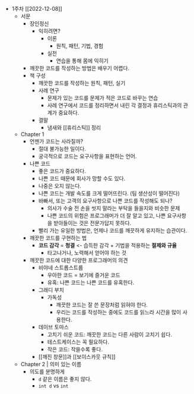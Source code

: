 - 1주차  [[2022-12-08]]
	- 서문
		- 장인정신
			- 익히려면?
				- 이론
					- 원칙, 패턴, 기법, 경험
				- 실전
					- 연습을 통해 몸에 익히기
		- 깨끗한 코드를 작성하는 방법은 배우기 어렵다.
		- 책 구성
			- 깨끗한 코드를 작성하는 원칙, 패턴, 실기
			- 사례 연구
				- 문제가 있는 코드를 문제가 적은 코드로 바꾸는 연습
				- 사례 연구에서 코드를 정리하면서 내린 각 결정과 휴리스틱과의 관계가 중요하다.
			- 결말
				- 냄새와 [[휴리스틱]] 정리
	- Chapter 1
		- 언젠가 코드는 사라질까?
			- 절대 불가능한 일이다.
			- 궁극적으로 코드는 요구사항을 표현하는 언어.
		- 나쁜 코드
			- 좋은 코드가 중요하다.
			- 나쁜 코드 때문에 회사가 망할 수도 있다.
			- 나중은 오지 않는다.
			- 나쁜 코드는 개발 속도를 크게 떨어뜨린다. (팀 생산성이 떨어진다)
			- 바빠서, 또는 고객의 요구사항으로 나쁜 코드를 작성해도 되나?
				- 의사가 수술 전 손을 씻지 말라는 부탁을 들을지와 비슷한 문제
				- 나쁜 코드의 위험은 프로그래머가 더 잘 알고 있고, 나쁜 요구사항을 받아들이는 것은 전문가답지 못하다.
			- 빨리 가는 유일한 방법은, 언제나 코드를 깨끗하게 유지하는 습관이다.
		- 깨끗한 코드를 구현하는 법
			- **코드 감각** = **청결** <- 습득한 감각 + 기법을 적용하는 **절제와 규율**
				- 타고나거나, 노력해서 얻어야 하는 것
		- 깨끗한 코드에 대한 다양한 프로그래머의 의견
			- 비야네 스트롭스트룹
				- 우아한 코드 = 보기에 즐거운 코드
				- 유혹: 나쁜 코드는 나쁜 코드를 유혹한다.
			- 그래디 부치
				- 가독성
					- 깨끗한 코드는 잘 쓴 문장처럼 읽혀야 한다.
					- 우리는 코드를 작성하는 중에도 코드를 읽느라 시간을 많이 사용한다.
			- 데이브 토마스
				- 고치기 쉬운 코드: 깨끗한 코드는 다른 사람이 고치기 쉽다.
				- 테스트케이스는 꼭 필요하다.
				- 작은 코드: 작을수록 좋다.
			- [[깨진 창문]]과 [[보이스카웃 규칙]]
	- Chapter 2 | 의미 있는 이름
		- 의도를 분명하게
			- `d` 같은 이름은 좋지 않다.
			- `int d` vs `int `